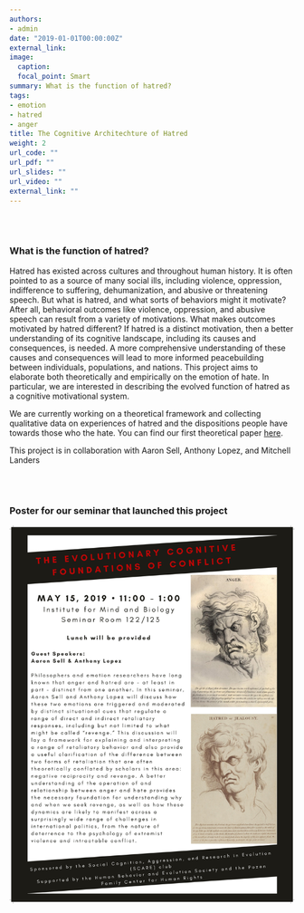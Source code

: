 ```yaml
---
authors:
- admin
date: "2019-01-01T00:00:00Z"
external_link:
image:
  caption:
  focal_point: Smart
summary: What is the function of hatred?
tags:
- emotion
- hatred
- anger
title: The Cognitive Architechture of Hatred
weight: 2
url_code: ""
url_pdf: ""
url_slides: ""
url_video: ""
external_link: ""
---
```


<br/><br/>

### What is the function of hatred?

Hatred has existed across cultures and throughout human history. It is often pointed to as a source of many social ills, including violence, oppression, indifference to suffering, dehumanization, and abusive or threatening speech. But what is hatred, and what sorts of behaviors might it motivate? After all, behavioral outcomes like violence, oppression, and abusive speech can result from a variety of motivations. What makes outcomes motivated by hatred different? If hatred is a distinct motivation, then a better understanding of its cognitive landscape, including its causes and consequences, is needed. A more comprehensive understanding of these causes and consequences will lead to more informed peacebuilding between individuals, populations, and nations. This project aims to elaborate both theoretically and empirically on the emotion of hate. In particular, we are interested in describing the evolved function of hatred as a cognitive motivational system.

We are currently working on a theoretical framework and collecting qualitative data on experiences of hatred and the dispositions people have towards those who the hate. You can find our first theoretical paper [here]().

This project is in collaboration with Aaron Sell, Anthony Lopez, and Mitchell Landers

<br/><br/>

### Poster for our seminar that launched this project

![](poster.jpg)


